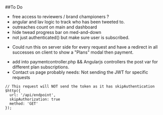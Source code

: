 ##To Do 

* free access to reviewers / brand championers ? 
* angular and lav logic to track who has been tweeted to. 
* outreaches count on main and dashboard 
* hide twead progress bar on med-and-down
* not just authenticated() but make sure user is subscribed. 
- Could run this on server side for every request and have a redirect in all successes on client to show a "Plans" modal then payment. 
* add into paymentcontroller.php && Angularjs controllers the post var for different plan subscriptions. 
* Contact us page probably needs: Not sending the JWT for specific requests
```
// This request will NOT send the token as it has skipAuthentication
$http({
  url: '/api/endpoint',
  skipAuthorization: true
  method: 'GET'
});
```